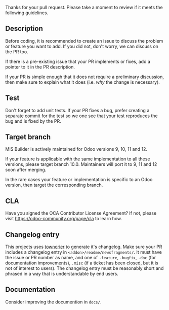 Thanks for your pull request. Please take a moment to review if it meets the following guidelines.

## Description

Before coding, it is recommended to create an issue to discuss the problem or feature you want to add.
If you did not, don't worry, we can discuss on the PR too.

If there is a pre-existing issue that your PR implements or fixes,
add a pointer to it in the PR description.

If your PR is simple enough that it does not require a preliminary discussion, then
make sure to explain what it does (i.e. *why* the change is necessary).

## Test

Don't forget to add unit tests. If your PR fixes a bug, prefer creating a separate commit for the test
so we one see that your test reproduces the bug and is fixed by the PR.

## Target branch

MIS Builder is actively maintained for Odoo versions 9, 10, 11 and 12.

If your feature is applicable with the same implementation to all these versions,
please target branch 10.0. Maintainers will port it to 9, 11 and 12 soon after merging.

In the rare cases your feature or implementation is specific to an Odoo version,
then target the corresponding branch.

## CLA

Have you signed the OCA Contributor License Agreement? 
If not, please visit https://odoo-community.org/page/cla to learn how.

## Changelog entry

This projects uses [towncrier](https://pypi.org/project/towncrier/) to generate it's changelog.
Make sure your PR includes a changelog entry in `<addon>/readme/newsfragments/`.
It must have the issue or PR number as name, and one of `.feature`, `.bugfix`,
`.doc` (for documentation improvements), `.misc` (if a ticket has been closed,
but it is not of interest to users). The changelog entry must be reasonably short
and phrased in a way that is understandable by end users.

## Documentation

Consider improving the documention in `docs/`.
